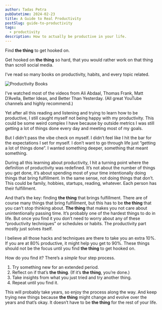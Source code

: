```yaml
---
author: Tadas Petra
pubDatetime: 2024-02-23
title: A Guide to Real Productivity
postSlug: guide-to-productivity
tags:
  - productivity
description: How to actually be productive in your life.
---
```


Find **the thing** to get hooked on. 

Get hooked on **the thing** so hard, that you would rather work on that thing than scroll social media.

I’ve read so many books on productivity, habits, and every topic related. 

![Productivity Books](https://i.imgur.com/22bWSLx.jpeg)

I’ve watched most of the videos from Ali Abdaal, Thomas Frank, Matt D’Avella, Better Ideas, and Better Than Yesterday. (All great YouTube channels and highly recommend.)

Yet after all this reading and listening and trying to learn how to be productive, I still caught myself not being happy with my productivity. This could be some weird complex I have because by outside metrics I was still getting a lot of things done every day and meeting most of my goals.

But I didn’t pass the vibe check on myself. I didn’t feel like I hit the bar for the expectations I set for myself. I don’t want to go through life just “getting a lot of things done”. I wanted something deeper, something that meant something. 

During all this learning about productivity, I hit a turning point where the definition of productivity was redefined. It’s not about the number of things you get done, it’s about spending most of your time intentionally doing things that bring fulfillment. In the same sense, not doing things that don’t. This could be family, hobbies, startups, reading, whatever. Each person has their fulfillment. 

And that’s the key: finding **the thing** that brings fulfillment. There are of course many things that bring fulfillment, but this has to be **the thing** that you can’t stop thinking about. **The thing** that makes you not care about unintentionally passing time. It’s probably one of the hardest things to do in life. But once you find it you don’t need to worry about any of these “productivity techniques” or schedules or habits. The productivity part mostly just solves itself. 

I believe all those hacks and techniques are there to take you an extra 10%. If you are at 80% productive, it might help you get to 90%. These things should not be the focus until you find **the thing** to get hooked on. 

How do you find it?
There’s a *simple* four step process.
1. Try something new for an extended period.
2. Reflect on if that’s **the thing**. (If it’s **the thing**, you’re done.)
3. Take insights from what you just tried and try another thing.
4. Repeat until you find it.

This will probably take years, so enjoy the process along the way. And keep trying new things because **the thing** might change and evolve over the years and that’s okay. It doesn’t have to be **the thing** for the rest of your life.

